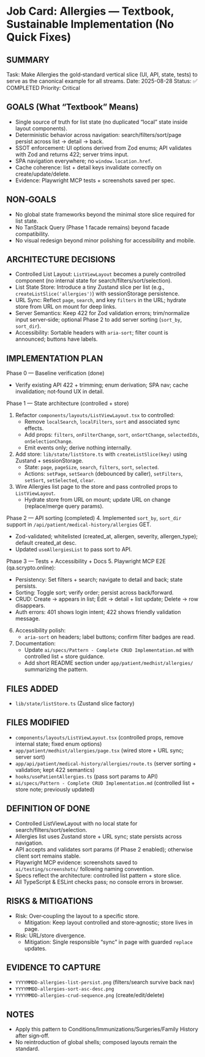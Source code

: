 # Job Card: Allergies — Textbook, Sustainable Implementation (No Quick Fixes)

## SUMMARY
Task: Make Allergies the gold‑standard vertical slice (UI, API, state, tests) to serve as the canonical example for all streams.
Date: 2025-08-28
Status: ✅ COMPLETED
Priority: Critical

## GOALS (What “Textbook” Means)
- Single source of truth for list state (no duplicated “local” state inside layout components).
- Deterministic behavior across navigation: search/filters/sort/page persist across list → detail → back.
- SSOT enforcement: UI options derived from Zod enums; API validates with Zod and returns 422; server trims input.
- SPA navigation everywhere; no `window.location.href`.
- Cache coherence: list + detail keys invalidate correctly on create/update/delete.
- Evidence: Playwright MCP tests + screenshots saved per spec.

## NON‑GOALS
- No global state frameworks beyond the minimal store slice required for list state.
- No TanStack Query (Phase 1 facade remains) beyond facade compatibility.
- No visual redesign beyond minor polishing for accessibility and mobile.

## ARCHITECTURE DECISIONS
- Controlled List Layout: `ListViewLayout` becomes a purely controlled component (no internal state for search/filters/sort/selection).
- List State Store: Introduce a tiny Zustand slice per list (e.g., `createListSlice('allergies')`) with sessionStorage persistence.
- URL Sync: Reflect `page`, `search`, and key `filters` in the URL; hydrate store from URL on mount for deep links.
- Server Semantics: Keep 422 for Zod validation errors; trim/normalize input server‑side; optional Phase 2 to add server sorting (`sort_by`, `sort_dir`).
- Accessibility: Sortable headers with `aria-sort`; filter count is announced; buttons have labels.

## IMPLEMENTATION PLAN

Phase 0 — Baseline verification (done)
- Verify existing API 422 + trimming; enum derivation; SPA nav; cache invalidation; not‑found UX in detail.

Phase 1 — State architecture (controlled + store)
1. Refactor `components/layouts/ListViewLayout.tsx` to controlled:
   - Remove `localSearch`, `localFilters`, `sort` and associated sync effects.
   - Add props: `filters`, `onFilterChange`, `sort`, `onSortChange`, `selectedIds`, `onSelectionChange`.
   - Emit events only; derive nothing internally.
2. Add store: `lib/state/listStore.ts` with `createListSlice(key)` using Zustand + sessionStorage.
   - State: `page`, `pageSize`, `search`, `filters`, `sort`, `selected`.
   - Actions: `setPage`, `setSearch` (debounced by caller), `setFilters`, `setSort`, `setSelected`, `clear`.
3. Wire Allergies list page to the store and pass controlled props to `ListViewLayout`.
   - Hydrate store from URL on mount; update URL on change (replace/merge query params).

Phase 2 — API sorting (completed)
4. Implemented `sort_by`, `sort_dir` support in `/api/patient/medical-history/allergies` GET.
   - Zod-validated; whitelisted (created_at, allergen, severity, allergen_type); default created_at desc.
   - Updated `useAllergiesList` to pass sort to API.

Phase 3 — Tests + Accessibility + Docs
5. Playwright MCP E2E (qa.scrypto.online):
   - Persistency: Set filters + search; navigate to detail and back; state persists.
   - Sorting: Toggle sort; verify order; persist across back/forward.
   - CRUD: Create → appears in list; Edit → detail + list update; Delete → row disappears.
   - Auth errors: 401 shows login intent; 422 shows friendly validation message.
6. Accessibility polish:
   - `aria-sort` on headers; label buttons; confirm filter badges are read.
7. Documentation:
   - Update `ai/specs/Pattern - Complete CRUD Implementation.md` with controlled list + store guidance.
   - Add short README section under `app/patient/medhist/allergies/` summarizing the pattern.

## FILES ADDED
- `lib/state/listStore.ts` (Zustand slice factory)

## FILES MODIFIED
- `components/layouts/ListViewLayout.tsx` (controlled props, remove internal state; fixed enum options)
- `app/patient/medhist/allergies/page.tsx` (wired store + URL sync; server sort)
- `app/api/patient/medical-history/allergies/route.ts` (server sorting + validation; kept 422 semantics)
- `hooks/usePatientAllergies.ts` (pass sort params to API)
- `ai/specs/Pattern - Complete CRUD Implementation.md` (controlled list + store note; previously updated)

## DEFINITION OF DONE
- Controlled ListViewLayout with no local state for search/filters/sort/selection.
- Allergies list uses Zustand store + URL sync; state persists across navigation.
- API accepts and validates sort params (if Phase 2 enabled); otherwise client sort remains stable.
- Playwright MCP evidence: screenshots saved to `ai/testing/screenshots/` following naming convention.
- Specs reflect the architecture: controlled list pattern + store slice.
- All TypeScript & ESLint checks pass; no console errors in browser.

## RISKS & MITIGATIONS
- Risk: Over‑coupling the layout to a specific store.
  - Mitigation: Keep layout controlled and store‑agnostic; store lives in page.
- Risk: URL/store divergence.
  - Mitigation: Single responsible “sync” in page with guarded `replace` updates.

## EVIDENCE TO CAPTURE
- `YYYYMMDD-allergies-list-persist.png` (filters/search survive back nav)
- `YYYYMMDD-allergies-sort-asc-desc.png`
- `YYYYMMDD-allergies-crud-sequence.png` (create/edit/delete)

## NOTES
- Apply this pattern to Conditions/Immunizations/Surgeries/Family History after sign‑off.
- No reintroduction of global shells; composed layouts remain the standard.
